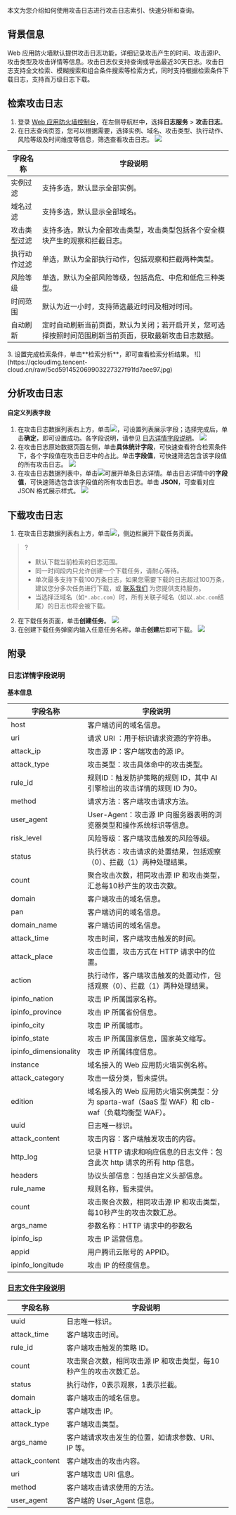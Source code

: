 本文为您介绍如何使用攻击日志进行攻击日志索引、快速分析和查询。

## 背景信息
Web 应用防火墙默认提供攻击日志功能，详细记录攻击产生的时间、攻击源IP、攻击类型及攻击详情等信息。攻击日志仅支持查询或导出最近30天日志。攻击日志支持全文检索、模糊搜索和组合条件搜索等检索方式，同时支持根据检索条件下载日志，支持百万级日志下载。

## 检索攻击日志
1. 登录 [Web 应用防火墙控制台](https://console.cloud.tencent.com/guanjia/tea-overview)，在左侧导航栏中，选择**日志服务** > **攻击日志**。
2. 在日志查询页签，您可以根据需要，选择实例、域名、攻击类型、执行动作、风险等级及时间维度等信息，筛选查看攻击日志。
![](https://qcloudimg.tencent-cloud.cn/raw/8eab8c3f9b2d380497a15860390904d6.jpg)
<table>
<thead>
<tr>
<th>字段名称</th>
<th>字段说明</th>
</tr>
</thead>
<tbody><tr>
<td>实例过滤</td>
<td>支持多选，默认显示全部实例。</td>
</tr>
<tr>
<td>域名过滤</td>
<td>支持多选，默认显示全部域名。</td>
</tr>
<tr>
<td>攻击类型过滤</td>
<td>支持多选，默认为全部攻击类型，攻击类型包括各个安全模块产生的观察和拦截日志。</td>
</tr>
<tr>
<td>执行动作过滤</td>
<td>单选，默认为全部执行动作，包括观察和拦截两种类型。</td>
</tr>
<tr>
<td>风险等级</td>
<td>单选，默认为全部风险等级，包括高危、中危和低危三种类型。</td>
</tr>
<tr>
<td>时间范围</td>
<td>默认为近一小时，支持筛选最近时间及相对时间。</td>
</tr>
<tr>
<td>自动刷新</td>
<td>定时自动刷新当前页面，默认为关闭；若开启开关，您可选择按照时间范围刷新当前页面，获取最新攻击日志数据。</td>
</tr>
</tbody></table>
3. 设置完成检索条件，单击**检索分析**，即可查看检索分析结果。
![](https://qcloudimg.tencent-cloud.cn/raw/5cd591452069903227327f91fd7aee97.jpg)

## 分析攻击日志
#### 自定义列表字段
1. 在攻击日志数据列表右上方，单击![](https://qcloudimg.tencent-cloud.cn/raw/8bffb5990a879012658595e32fd8a887.png)，可设置列表展示字段；选择完成后，单击**确定**，即可设置成功。各字段说明，请参见 [日志详情字段说明](#Log)。
![](https://qcloudimg.tencent-cloud.cn/raw/436281dd630e6dd59128351ef3b5526c.jpg)
2. 在攻击日志原始数据页面左侧，单击**具体统计字段**，可快速查看符合检索条件下，各个字段值在攻击日志中的占比。单击**字段值**，可快速筛选包含该字段值的所有攻击日志。
![](https://qcloudimg.tencent-cloud.cn/raw/26d8bf070512e2a9df69089c32eae99e.jpg)
3. 在攻击日志数据列表中，单击![](https://qcloudimg.tencent-cloud.cn/raw/9ce952ad4f02b8364bcc31fee5b62aa9.png)可展开单条日志详情。单击日志详情中的**字段值**，可快速筛选包含该字段值的所有攻击日志。单击 **JSON**，可查看对应 JSON 格式展示样式。
![](https://qcloudimg.tencent-cloud.cn/raw/1b2da0c192a45234b026c3ef402f26ab.jpg)



## 下载攻击日志
1. 在攻击日志数据列表右上方，单击![](https://qcloudimg.tencent-cloud.cn/raw/b15f749201069e6aacb5d3c788da0176.png)，侧边栏展开下载任务页面。
>?
>- 默认下载当前检索的日志范围。
>- 同一时间段内只允许创建一个下载任务，请耐心等待。
>- 单次最多支持下载100万条日志，如果您需要下载的日志超过100万条，建议您分多次任务进行下载，或 [联系我们](https://cloud.tencent.com/act/event/connect-service) 为您提供支持服务。
>- 当选择泛域名（如`*.abc.com`）时，所有关联子域名（如以`.abc.com`结尾）的日志也将会被下载。
>
2. 在下载任务页面，单击**创建任务**。
![](https://qcloudimg.tencent-cloud.cn/raw/83b7d847cbd6a038886d2c9e7ca9c6cc.jpg)
3. 在创建下载任务弹窗内输入任意任务名称，单击**创建**后即可下载。
![](https://qcloudimg.tencent-cloud.cn/raw/519b4a23c54d83bf766844a313d38df7.jpg)

## 附录

[](id:Log)
### 日志详情字段说明
**基本信息**

<table>
<thead>
<tr>
<th width="20%">字段名称</th>
<th>字段说明</th>
</tr>
</thead>
<tbody><tr>
<td>host</td>
<td>客户端访问的域名信息。</td>
</tr>
<tr>
<td>uri</td>
<td>请求 URI ：用于标识请求资源的字符串。</td>
</tr>
<tr>
<td>attack_ip</td>
<td>攻击源 IP：客户端攻击的源 IP。</td>
</tr>
<tr>
<td>attack_type</td>
<td>攻击类型：攻击具体命中的攻击类型。</td>
</tr>
<tr>
<td>rule_id</td>
<td>规则ID：触发防护策略的规则 ID，其中 AI 引擎检出的攻击详情的规则 ID 为0。</td>
</tr>
<tr>
<td>method</td>
<td>请求方法：客户端攻击请求方法。</td>
</tr>
<tr>
<td>user_agent</td>
<td>User-Agent：攻击源 IP 向服务器表明的浏览器类型和操作系统标识等信息。</td>
</tr>
<tr>
<td>risk_level</td>
<td>风险等级：客户端攻击触发的风险等级。</td>
</tr>
<tr>
<td>status</td>
<td>执行状态：攻击请求的处置结果，包括观察（0）、拦截（1）两种处理结果。</td>
</tr>
<tr>
<td>count</td>
<td>聚合攻击次数，相同攻击源 IP 和攻击类型，汇总每10秒产生的攻击次数。</td>
</tr>
<tr>
<td>domain</td>
<td>客户端攻击的域名信息。</td>
</tr>
<tr>
<td>pan</td>
<td>客户端访问的域名信息。</td>
</tr>
<tr>
<td>domain_name</td>
<td>客户端访问的域名信息。</td>
</tr>
<tr>
<td>attack_time</td>
<td>攻击时间，客户端攻击触发的时间。</td>
</tr>
<tr>
<td>attack_place</td>
<td>攻击位置，攻击方式在 HTTP 请求中的位置。</td>
</tr>
<tr>
<td>action</td>
<td>执行动作，客户端攻击触发的处置动作，包括观察（0）、拦截（1）两种处理结果。</td>
</tr>
<tr>
<td>ipinfo_nation</td>
<td>攻击 IP 所属国家名称。</td>
</tr>
<tr>
<td>ipinfo_province</td>
<td>攻击 IP 所属省份信息。</td>
</tr>
<tr>
<td>ipinfo_city</td>
<td>攻击 IP 所属城市。</td>
</tr>
<tr>
<td>ipinfo_state</td>
<td>攻击 IP 所属国家信息，国家英文缩写。</td>
</tr>
<tr>
<td>ipinfo_dimensionality</td>
<td>攻击 IP 所属纬度信息。</td>
</tr>
<tr>
<td>instance</td>
<td>域名接入的 Web 应用防火墙实例名称。</td>
</tr>
<tr>
<td>attack_category</td>
<td>攻击一级分类，暂未提供。</td>
</tr>
<tr>
<td>edition</td>
<td>域名接入的 Web 应用防火墙实例类型：分为 sparta-waf（SaaS 型 WAF）和 clb-waf（负载均衡型 WAF）。</td>
</tr>
<tr>
<td>uuid</td>
<td>日志唯一标识。</td>
</tr>
<tr>
<td>attack_content</td>
<td>攻击内容：客户端触发攻击的内容。</td>
</tr>
<tr>
<td>http_log</td>
<td>记录 HTTP 请求和响应信息的日志文件：包含此次 http 请求的所有 http 信息。</td>
</tr>
<tr>
<td>headers</td>
<td>协议头部信息：包括自定义头部信息。</td>
</tr>
<tr>
<td>rule_name</td>
<td>规则名称，暂未提供。</td>
</tr>
<tr>
<td>count</td>
<td>攻击聚合次数，相同攻击源 IP 和攻击类型，每10秒产生的攻击次数汇总。</td>
</tr>
<tr>
<td>args_name</td>
<td>参数名称：HTTP 请求中的参数名</td>
</tr>
<tr>
<td>ipinfo_isp</td>
<td>攻击 IP 运营信息。</td>
</tr>
<tr>
<td>appid</td>
<td>用户腾讯云账号的 APPID。</td>
</tr>
<tr>
<td>ipinfo_longitude</td>
<td>攻击 IP 的经度信息。</td>
</tr>
</tbody></table>




### [日志文件字段说明](id:log2)

<table>
<thead>
<tr>
<th width="20%">字段名称</th>
<th>字段说明</th>
</tr>
</thead>
<tbody><tr>
<td>uuid</td>
<td>日志唯一标识。</td>
</tr>
<tr>
<td>attack_time</td>
<td>客户端攻击时间。</td>
</tr>
<tr>
<td>rule_id</td>
<td>客户端攻击触发的策略 ID。</td>
</tr>
<tr>
<td>count</td>
<td>攻击聚合次数，相同攻击源 IP 和攻击类型，每10秒产生的攻击次数汇总。</td>
</tr>
<tr>
<td>status</td>
<td>执行动作，0表示观察，1表示拦截。</td>
</tr>
<tr>
<td>domain</td>
<td>客户端攻击的域名信息。</td>
</tr>
<tr>
<td>attack_ip</td>
<td>客户端攻击 IP。</td>
</tr>
<tr>
<td>attack_type</td>
<td>客户端攻击类型。</td>
</tr>
<tr>
<td>args_name</td>
<td>客户端请求攻击发生的位置，如请求参数、URI、IP 等。</td>
</tr>
<tr>
<td>attack_content</td>
<td>客户端攻击的攻击内容。</td>
</tr>
<tr>
<td>uri</td>
<td>客户端攻击 URI 信息。</td>
</tr>
<tr>
<td>method</td>
<td>客户端攻击请求使用的方法。</td>
</tr>
<tr>
<td>user_agent</td>
<td>客户端的 User_Agent 信息。</td>
</tr>
</tbody></table>
